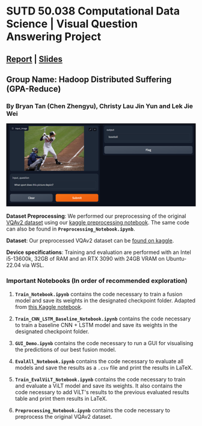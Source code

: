 # SUTD 50.038 Computational Data Science | Visual Question Answering Project

## [Report](CDS_Project_Report.pdf) | [Slides](https://docs.google.com/presentation/d/1Elnq1g6hoS4z_BVguqzmkOq789-CBYEdz_hjMW-x-f4/edit#slide=id.p) 

## Group Name: Hadoop Distributed Suffering (GPA-Reduce)

### By Bryan Tan (Chen Zhengyu), Christy Lau Jin Yun and Lek Jie Wei

![GUI](ImagesForDemo/gui_screenshot.png)

**Dataset Preprocessing**: We performed our preprocessing of the original [VQAv2 dataset](https://www.kaggle.com/datasets/rajatkumar794/visual-based-question-answering) using our [kaggle preprocessing notebook](https://www.kaggle.com/code/christylau/vqav2-preprocessing). The same code can also be found in **`Preprocessing_Notebook.ipynb`**.
 
**Dataset**: Our preprocessed VQAv2 dataset can be [found on kaggle](https://www.kaggle.com/datasets/christylau/vqav2-annotations-preprocessed?select=VQAv2_answer_mapping.json).

**Device specifications**: Training and evaluation are performed with an Intel i5-13600k, 32GB of RAM and an RTX 3090 with 24GB VRAM on Ubuntu-22.04 via WSL.

### Important Notebooks (In order of recommended exploration)

1. **`Train_Notebook.ipynb`** contains the code necessary to train a fusion model and save its weights in the designated checkpoint folder. Adapted from [this Kaggle notebook](https://www.kaggle.com/code/bhavikardeshna/visual-question-answering-multimodal-transfomer).  

2. **`Train_CNN_LSTM_Baseline_Notebook.ipynb`** contains the code necessary to train a baseline CNN + LSTM model and save its weights in the designated checkpoint folder.

3. **`GUI_Demo.ipynb`** contains the code necessary to run a GUI for visualising the predictions of our best fusion model.

4. **`EvalAll_Notebook.ipynb`** contains the code necessary to evaluate all models and save the results as a `.csv` file and print the results in LaTeX.

5. **`Train_EvalViLT_Notebook.ipynb`** contains the code necessary to train and evaluate a ViLT model and save its weights. It also contains the code necessary to add ViLT's results to the previous evaluated results table and print them results in LaTeX.

6. **`Preprocessing_Notebook.ipynb`** contains the code necessary to preprocess the original VQAv2 dataset.
